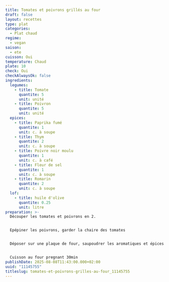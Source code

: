 ```yaml
---
title: Tomates et poivrons grillés au four
draft: false
layout: recettes
type: plat
categories:
  - Plat chaud
regime:
  - vegan
saison:
  - ete
cuisson: Oui
temperature: Chaud
plate: 10
check: Oui
checkAlwaysOk: false
ingredients:
  legumes:
    - title: Tomate
      quantite: 5
      unit: unité
    - title: Poivron
      quantite: 5
      unit: unité
  epices:
    - title: Paprika fumé
      quantite: 1
      unit: c. à soupe
    - title: Thym
      quantite: 2
      unit: c. à soupe
    - title: Poivre noir moulu
      quantite: 1
      unit: c. à café
    - title: Fleur de sel
      quantite: 1
      unit: c. à soupe
    - title: Romarin
      quantite: 2
      unit: c. à soupe
  lof:
    - title: huile d'olive
      quantite: 0.25
      unit: litre
preparation: >-
  Découper les tomates et poivrons en 2.


  Epépiner les poivrons, garder la chaire des tomates


  Déposer sur une plaque de four, saupoudrer les aromatiques et épices et enduir généreusement d'huile d'olive.


  Cuisson au four pregnant 30min
publishDate: 2025-08-08T11:43:00.000+02:00
uuid: "11145755"
titleslug: tomates-et-poivrons-grilles-au-four_11145755
---
```

